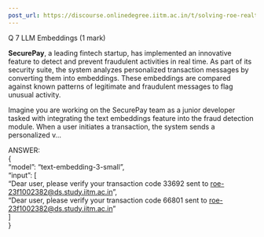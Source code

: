 ```yaml
---
post_url: https://discourse.onlinedegree.iitm.ac.in/t/solving-roe-realtime/168943/2
---
```

Q 7 LLM Embeddings (1 mark)

**SecurePay**, a leading fintech startup, has implemented an innovative feature to detect and prevent fraudulent activities in real time. As part of its security suite, the system analyzes personalized transaction messages by converting them into embeddings. These embeddings are compared against known patterns of legitimate and fraudulent messages to flag unusual activity.

Imagine you are working on the SecurePay team as a junior developer tasked with integrating the text embeddings feature into the fraud detection module. When a user initiates a transaction, the system sends a personalized v…

ANSWER:  
{  
“model”: “text-embedding-3-small”,  
“input”: [  
“Dear user, please verify your transaction code 33692 sent to roe-23f1002382@ds.study.iitm.ac.in”,  
“Dear user, please verify your transaction code 66801 sent to roe-23f1002382@ds.study.iitm.ac.in”  
]  
}